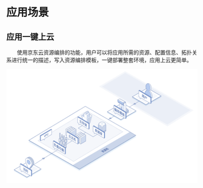 # 应用场景

## 应用一键上云

　　使用京东云资源编排的功能，用户可以将应用所需的资源、配置信息、拓扑关系进行统一的描述，写入资源编排模板，一键部署整套环境，应用上云更简单。

![应用场景3](https://raw.githubusercontent.com/jdclouddocs/cn/resource-orchestration/image/resource/%E5%BA%94%E7%94%A8%E5%9C%BA%E6%99%AF3.png)

